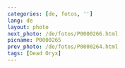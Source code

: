 ```yaml
---
categories: [de, fotos, '']
lang: de
layout: photo
next_photo: /de/fotos/P0000266.html
picname: P0000265
prev_photo: /de/fotos/P0000264.html
tags: [Dead Oryx]
---
```

